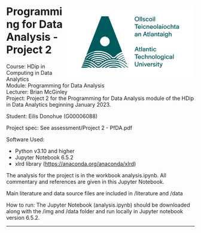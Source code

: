 <h1><img align="right" width="350" src="img/ATU-Logo-Full-RGB-Green.jpg"> Programming for Data Analysis - Project 2
</h1>
<p> 
Course: HDip in Computing in Data Analytics <br>
Module: Programming for Data Analysis <br>
Lecturer: Brian McGinley <br>
Project: Project 2 for the Programming for Data Analysis module of the HDip in Data Analytics beginning January 2023. 
    
Student: Eilis Donohue (G00006088)

Project spec:
See assessment/Project 2 - PfDA.pdf

Software Used: 
 - Python v3.10 and higher
 - Jupyter Notebook 6.5.2   
 - xlrd library (https://anaconda.org/anaconda/xlrd)
 </p>


The analysis for the project is in the workbook analysis.ipynb. All commentary and references are given in this Jupyter Notebook. 

Main literature and data source files are included in /literature and /data

How to run:
The Jupyter Notebook (analysis.ipynb) should be downloaded along with the /img and /data folder and run locally in Jupyter notebook version 6.5.2.
 - - -



